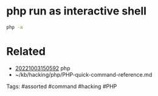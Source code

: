 # php run as interactive shell
```bash
php -a
```

# Related
- [20221003150592](/zet/20221003150592/README.md) php
- ~/kb/hacking/php/PHP-quick-command-reference.md

Tags:
    #assorted #command #hacking #PHP
